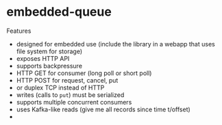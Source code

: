 # embedded-queue
Features
* designed for embedded use (include the library in a webapp that uses file system for storage)
* exposes HTTP API 
* supports backpressure
* HTTP GET for consumer (long poll or short poll)
* HTTP POST for request, cancel, put  
* or duplex TCP instead of HTTP
* writes (calls to `put`) must be serialized
* supports multiple concurrent consumers
* uses Kafka-like reads (give me all records since time t/offset)
* 
